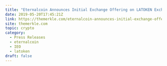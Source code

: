 ```yaml
---
title: "Eternalcoin Announces Initial Exchange Offering on LATOKEN Exchange to Start May 20th"
date: 2019-05-20T17:45:21Z
link: https://themerkle.com/eternalcoin-announces-initial-exchange-offering-on-latoken-exchange-to-start-may-20th/?utm_medium=RSS&utm_source=hune
site: themerkle.com
topic: crypto
category:
  - Press Releases
  - eternalcoin
  - IEO
  - latoken
draft: false
---
```

